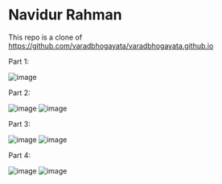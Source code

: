 # Navidur Rahman

This repo is a clone of https://github.com/varadbhogayata/varadbhogayata.github.io

Part 1:

![image](https://github.com/Navidur1/Navidur1.github.io/assets/26190375/e5cc3501-f38b-456b-a11c-73d9416038e9)

Part 2:

![image](https://github.com/Navidur1/Navidur1.github.io/assets/26190375/541078ef-bdde-44c8-9ab0-138a1ff2844d)
![image](https://github.com/Navidur1/Navidur1.github.io/assets/26190375/12ea1d2e-8f40-458d-940f-072e42b76a9a)

Part 3:

![image](https://github.com/Navidur1/Navidur1.github.io/assets/26190375/f062fc35-3754-455e-8e24-db9ffda6ede3)
![image](https://github.com/Navidur1/Navidur1.github.io/assets/26190375/41c85849-db5f-47bf-9f8f-5f44e62c6ae6)

Part 4:

![image](https://github.com/Navidur1/Navidur1.github.io/assets/26190375/0b3718f5-580c-4cdc-b431-b2967879a828)
![image](https://github.com/Navidur1/Navidur1.github.io/assets/26190375/e56f9653-ef9f-48bc-b303-b345d91e9521)
